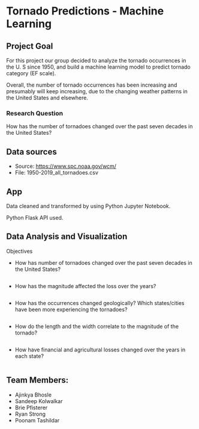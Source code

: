 # Tornado Predictions - Machine Learning

## Project Goal

For this project our group decided to analyze the tornado occurrences in the U. S since 1950, and build a machine learning model to predict tornado category (EF scale).

Overall, the number of tornado occurrences has been increasing and presumably will keep increasing, due to the changing weather patterns in the United States and elsewhere.

### Research Question

How has the number of tornadoes changed over the past seven decades in the United States?

## Data sources

  * Source: https://www.spc.noaa.gov/wcm/ 
  * File: 1950-2019_all_tornadoes.csv

## App

Data cleaned and transformed by using Python Jupyter Notebook.

Python Flask API used.

## Data Analysis and Visualization

Objectives
* How has number of tornadoes changed over the past seven decades in the United States?

![]()

* How has the magnitude affected the loss over the years?

![]()

* How has the occurrences changed geologically? Which states/cities have been more experiencing the tornadoes?

![]()

* How do the length and the width correlate to the magnitude of the tornado?

![]()

* How have financial and agricultural losses changed over the years in each state?

![]()

## Team Members:

* Ajinkya Bhosle
* Sandeep Kolwalkar
* Brie Pfisterer
* Ryan Strong
* Poonam Tashildar
